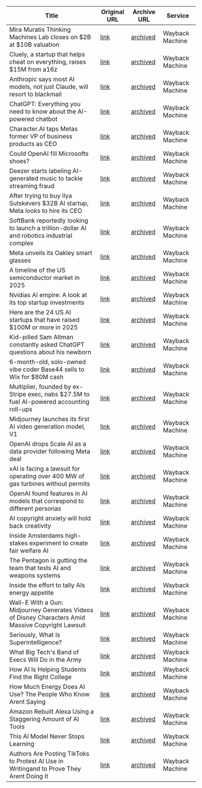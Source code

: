 | Title             | Original URL     | Archive URL      | Service      |
|-------------------|------------------|------------------|---------------|
| Mira Muratis Thinking Machines Lab closes on $2B at $10B valuation | [link](https://techcrunch.com/2025/06/20/mira-muratis-thinking-machines-lab-closes-on-2b-at-10b-valuation/) | [archived](https://web.archive.org/web/20250621170717/https://techcrunch.com/2025/06/20/mira-muratis-thinking-machines-lab-closes-on-2b-at-10b-valuation/) | Wayback Machine |
| Cluely, a startup that helps cheat on everything, raises $15M from a16z | [link](https://techcrunch.com/2025/06/20/cluely-a-startup-that-helps-cheat-on-everything-raises-15m-from-a16z/) | [archived](https://web.archive.org/web/20250621170749/https://techcrunch.com/2025/06/20/anthropic-says-most-ai-models-not-just-claude-will-resort-to-blackmail/?sidebar=a) | Wayback Machine |
| Anthropic says most AI models, not just Claude, will resort to blackmail | [link](https://techcrunch.com/2025/06/20/anthropic-says-most-ai-models-not-just-claude-will-resort-to-blackmail/) | [archived](https://web.archive.org/web/20250621170821/https://techcrunch.com/2025/06/20/anthropic-says-most-ai-models-not-just-claude-will-resort-to-blackmail/) | Wayback Machine |
| ChatGPT: Everything you need to know about the AI-powered chatbot | [link](https://techcrunch.com/2025/06/20/chatgpt-everything-to-know-about-the-ai-chatbot/) | [archived](https://web.archive.org/web/20250621134129/https://techcrunch.com/2025/06/20/chatgpt-everything-to-know-about-the-ai-chatbot/) | Wayback Machine |
| Character.AI taps Metas former VP of business products as CEO | [link](https://techcrunch.com/2025/06/20/character-ai-taps-metas-former-vp-of-business-products-as-ceo/) | [archived](https://web.archive.org/web/20250621134110/https://techcrunch.com/2025/06/20/cluely-a-startup-that-helps-cheat-on-everything-raises-15m-from-a16z/?sidebar=a) | Wayback Machine |
| Could OpenAI fill Microsofts shoes? | [link](https://techcrunch.com/podcast/could-openai-fill-microsofts-shoes/) | [archived](https://web.archive.org/web/20250621170945/https://techcrunch.com/podcast/could-openai-fill-microsofts-shoes/) | Wayback Machine |
| Deezer starts labeling AI-generated music to tackle streaming fraud | [link](https://techcrunch.com/2025/06/20/deezer-starts-labeling-ai-generated-music-to-tackle-streaming-fraud/) | [archived](https://web.archive.org/web/20250621171015/https://techcrunch.com/2025/06/18/new-code-in-spotifys-app-references-the-long-awaited-lossless-tier/?sidebar=a) | Wayback Machine |
| After trying to buy Ilya Sutskevers $32B AI startup, Meta looks to hire its CEO | [link](https://techcrunch.com/2025/06/20/after-trying-to-buy-ilya-sutskevers-32b-ai-startup-meta-looks-to-hire-its-ceo/) | [archived](https://web.archive.org/web/20250621171043/https://techcrunch.com/2025/06/20/after-trying-to-buy-ilya-sutskevers-32b-ai-startup-meta-looks-to-hire-its-ceo/) | Wayback Machine |
| SoftBank reportedly looking to launch a trillion-dollar AI and robotics industrial complex | [link](https://techcrunch.com/2025/06/20/softbank-reportedly-looking-to-launch-a-trillion-dollar-ai-and-robotics-industrial-complex/) | [archived](https://web.archive.org/web/20250621171139/https://techcrunch.com/2025/06/20/softbank-reportedly-looking-to-launch-a-trillion-dollar-ai-and-robotics-industrial-complex/) | Wayback Machine |
| Meta unveils its Oakley smart glasses | [link](https://techcrunch.com/2025/06/20/meta-unveils-its-oakley-smart-glasses/) | [archived](https://web.archive.org/web/20250621171214/https://techcrunch.com/2025/06/19/a-timeline-of-the-u-s-semiconductor-market-in-2025/?sidebar=a) | Wayback Machine |
| A timeline of the US semiconductor market in 2025 | [link](https://techcrunch.com/2025/06/19/a-timeline-of-the-u-s-semiconductor-market-in-2025/) | [archived](https://web.archive.org/web/20250621171240/https://techcrunch.com/2025/06/19/a-timeline-of-the-u-s-semiconductor-market-in-2025/) | Wayback Machine |
| Nvidias AI empire: A look at its top startup investments | [link](https://techcrunch.com/2025/06/19/nvidias-ai-empire-a-look-at-its-top-startup-investments/) | [archived](https://web.archive.org/web/20250621171322/https://techcrunch.com/2025/06/19/nvidias-ai-empire-a-look-at-its-top-startup-investments/) | Wayback Machine |
| Here are the 24 US AI startups that have raised $100M or more in 2025 | [link](https://techcrunch.com/2025/06/18/here-are-the-24-us-ai-startups-that-have-raised-100m-or-more-in-2025/) | [archived](https://web.archive.org/web/20250621171349/https://techcrunch.com/2025/06/18/here-are-the-24-us-ai-startups-that-have-raised-100m-or-more-in-2025/) | Wayback Machine |
| Kid-pilled Sam Altman constantly asked ChatGPT questions about his newborn | [link](https://techcrunch.com/2025/06/18/kid-pilled-sam-altman-constantly-asked-chatgpt-questions-about-his-newborn/) | [archived](https://web.archive.org/web/20250621134110/https://techcrunch.com/2025/06/20/cluely-a-startup-that-helps-cheat-on-everything-raises-15m-from-a16z/?sidebar=a) | Wayback Machine |
| 6-month-old, solo-owned vibe coder Base44 sells to Wix for $80M cash | [link](https://techcrunch.com/2025/06/18/6-month-old-solo-owned-vibe-coder-base44-sells-to-wix-for-80m-cash/) | [archived](https://web.archive.org/web/20250621171551/https://techcrunch.com/2025/06/21/2-days-left-to-save-up-to-210-on-your-techcrunch-all-stage-pass/?sidebar=a) | Wayback Machine |
| Multiplier, founded by ex-Stripe exec, nabs $27.5M to fuel AI-powered accounting roll-ups | [link](https://techcrunch.com/2025/06/18/multiplier-founded-by-ex-stripe-exec-nabs-27-5m-to-fuel-ai-powered-accounting-roll-ups/) | [archived](https://web.archive.org/web/20250621171642/https://techcrunch.com/2025/06/20/x-app-code-points-to-a-physical-card-coming-to-x-money/?sidebar=a) | Wayback Machine |
| Midjourney launches its first AI video generation model, V1 | [link](https://techcrunch.com/2025/06/18/midjourney-launches-its-first-ai-video-generation-model-v1/) | [archived](https://web.archive.org/web/20250621171715/https://techcrunch.com/2025/06/18/midjourney-launches-its-first-ai-video-generation-model-v1/) | Wayback Machine |
| OpenAI drops Scale AI as a data provider following Meta deal | [link](https://techcrunch.com/2025/06/18/openai-drops-scale-ai-as-a-data-provider-following-meta-deal/) | [archived](https://web.archive.org/web/20250621134110/https://techcrunch.com/2025/06/20/cluely-a-startup-that-helps-cheat-on-everything-raises-15m-from-a16z/?sidebar=a) | Wayback Machine |
| xAI is facing a lawsuit for operating over 400 MW of gas turbines without permits | [link](https://techcrunch.com/2025/06/18/xai-is-facing-a-lawsuit-for-operating-over-400-mw-of-gas-turbines-without-permits/) | [archived](https://web.archive.org/web/20250621134110/https://techcrunch.com/2025/06/20/cluely-a-startup-that-helps-cheat-on-everything-raises-15m-from-a16z/?sidebar=a) | Wayback Machine |
| OpenAI found features in AI models that correspond to different personas | [link](https://techcrunch.com/2025/06/18/openai-found-features-in-ai-models-that-correspond-to-different-personas/) | [archived](https://web.archive.org/web/20250621134110/https://techcrunch.com/2025/06/20/cluely-a-startup-that-helps-cheat-on-everything-raises-15m-from-a16z/?sidebar=a) | Wayback Machine |
| AI copyright anxiety will hold back creativity | [link](https://www.technologyreview.com/2025/06/17/1118898/ai-copyright-anxiety-will-hold-back-creativity/) | [archived](https://web.archive.org/web/20250621172012/https://www.technologyreview.com/2025/06/17/1118898/ai-copyright-anxiety-will-hold-back-creativity/) | Wayback Machine |
| Inside Amsterdams high-stakes experiment to create fair welfare AI | [link](https://www.technologyreview.com/2025/06/11/1118233/amsterdam-fair-welfare-ai-discriminatory-algorithms-failure/) | [archived](https://web.archive.org/web/20250621172211/https://www.technologyreview.com/2025/06/11/1118233/amsterdam-fair-welfare-ai-discriminatory-algorithms-failure/) | Wayback Machine |
| The Pentagon is gutting the team that tests AI and weapons systems | [link](https://www.technologyreview.com/2025/06/10/1118229/pentagon-gutting-ai-test/) | [archived](https://web.archive.org/web/20250621172422/https://www.technologyreview.com/2025/06/10/1118229/pentagon-gutting-ai-test/) | Wayback Machine |
| Inside the effort to tally AIs energy appetite | [link](https://www.technologyreview.com/2025/06/03/1117685/inside-the-tedious-effort-to-tally-ais-energy-appetite/) | [archived](https://web.archive.org/web/20250621172505/https://www.technologyreview.com/2025/06/03/1117685/inside-the-tedious-effort-to-tally-ais-energy-appetite/) | Wayback Machine |
| Wall-E With a Gun: Midjourney Generates Videos of Disney Characters Amid Massive Copyright Lawsuit | [link](https://www.wired.com/story/midjourney-generates-videos-of-disney-characters-amid-massive-copyright-lawsuit/) | [archived](https://web.archive.org/web/20250621172553/https://www.wired.com/story/midjourney-generates-videos-of-disney-characters-amid-massive-copyright-lawsuit/) | Wayback Machine |
| Seriously, What Is Superintelligence? | [link](https://www.wired.com/story/uncanny-valley-podcast-superintelligence/) | [archived](https://web.archive.org/web/20250621172808/https://www.wired.com/story/uncanny-valley-podcast-superintelligence/) | Wayback Machine |
| What Big Tech's Band of Execs Will Do in the Army | [link](https://www.wired.com/story/what-lt-col-boz-and-big-techs-enlisted-execs-will-do-in-the-army/) | [archived](https://web.archive.org/web/20250621173021/https://www.wired.com/story/what-lt-col-boz-and-big-techs-enlisted-execs-will-do-in-the-army/) | Wayback Machine |
| How AI Is Helping Students Find the Right College | [link](https://www.wired.com/story/how-ai-is-helping-kids-find-the-right-college/) | [archived](https://web.archive.org/web/20250621173057/https://www.wired.com/story/how-ai-is-helping-kids-find-the-right-college/) | Wayback Machine |
| How Much Energy Does AI Use? The People Who Know Arent Saying | [link](https://www.wired.com/story/ai-carbon-emissions-energy-unknown-mystery-research/) | [archived](https://web.archive.org/web/20250621173412/https://www.wired.com/story/ai-carbon-emissions-energy-unknown-mystery-research/) | Wayback Machine |
| Amazon Rebuilt Alexa Using a Staggering Amount of AI Tools | [link](https://www.wired.com/story/amazon-daniel-rausch-alexa-plus/) | [archived](https://web.archive.org/web/20250621173455/https://www.wired.com/story/amazon-daniel-rausch-alexa-plus/) | Wayback Machine |
| This AI Model Never Stops Learning | [link](https://www.wired.com/story/this-ai-model-never-stops-learning/) | [archived](https://web.archive.org/web/20250621173652/https://www.wired.com/story/this-ai-model-never-stops-learning/) | Wayback Machine |
| Authors Are Posting TikToks to Protest AI Use in Writingand to Prove They Arent Doing It | [link](https://www.wired.com/story/authors-are-posting-tiktoks-to-protest-ai-use-in-writing-and-to-prove-they-arent-doing-it/) | [archived](https://web.archive.org/web/20250621173726/https://www.wired.com/story/authors-are-posting-tiktoks-to-protest-ai-use-in-writing-and-to-prove-they-arent-doing-it/) | Wayback Machine |
